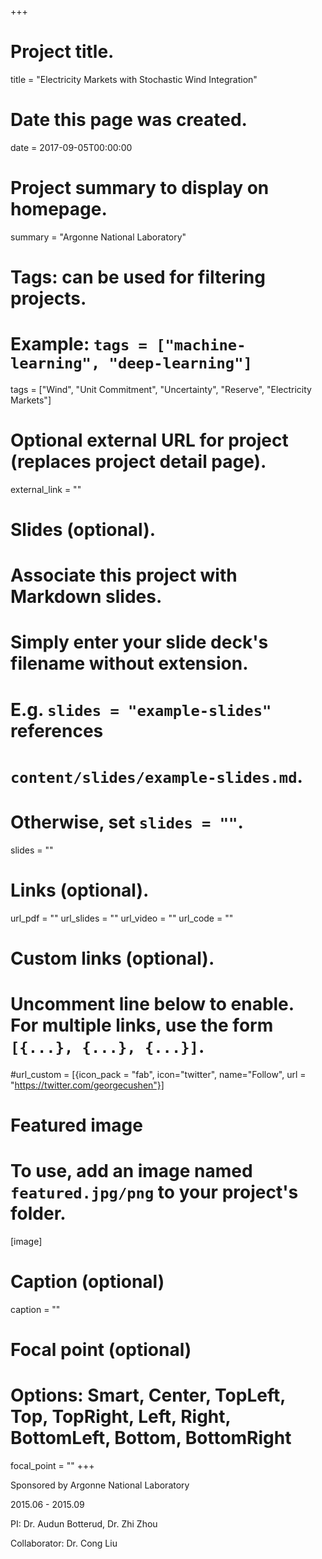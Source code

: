 +++
# Project title.
title = "Electricity Markets with Stochastic Wind Integration"

# Date this page was created.
date = 2017-09-05T00:00:00

# Project summary to display on homepage.
summary = "Argonne National Laboratory"

# Tags: can be used for filtering projects.
# Example: `tags = ["machine-learning", "deep-learning"]`
tags = ["Wind", "Unit Commitment", "Uncertainty", "Reserve", "Electricity Markets"]

# Optional external URL for project (replaces project detail page).
external_link = ""

# Slides (optional).
#   Associate this project with Markdown slides.
#   Simply enter your slide deck's filename without extension.
#   E.g. `slides = "example-slides"` references 
#   `content/slides/example-slides.md`.
#   Otherwise, set `slides = ""`.
slides = ""

# Links (optional).
url_pdf = ""
url_slides = ""
url_video = ""
url_code = ""

# Custom links (optional).
#   Uncomment line below to enable. For multiple links, use the form `[{...}, {...}, {...}]`.
#url_custom = [{icon_pack = "fab", icon="twitter", name="Follow", url = "https://twitter.com/georgecushen"}]

# Featured image
# To use, add an image named `featured.jpg/png` to your project's folder. 
[image]
  # Caption (optional)
  caption = ""
  
  # Focal point (optional)
  # Options: Smart, Center, TopLeft, Top, TopRight, Left, Right, BottomLeft, Bottom, BottomRight
  focal_point = ""
+++

Sponsored by Argonne National Laboratory

2015.06 - 2015.09

PI: Dr. Audun Botterud, Dr. Zhi Zhou

Collaborator: Dr. Cong Liu
